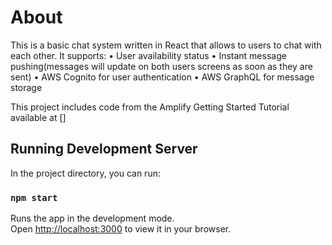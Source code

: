 # About

This is a basic chat system written in React that allows to users to chat with each other. It supports:
    • User availability status
    • Instant message pushing(messages will update on both users screens as soon as they are sent)
    • AWS Cognito for user authentication
    • AWS GraphQL for message storage

This project includes code from the Amplify Getting Started Tutorial available at []

## Running Development Server

In the project directory, you can run:

### `npm start`

Runs the app in the development mode.\
Open [http://localhost:3000](http://localhost:3000) to view it in your browser.


